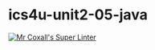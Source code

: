 # ics4u-unit2-05-java

[![Mr Coxall's Super Linter](https://github.com/michael-clermont1/ics4u-unit2-05-java/actions/workflows/main.yml/badge.svg)](https://github.com/michael-clermont1/ics4u-unit2-05-java/actions/workflows/main.yml)
